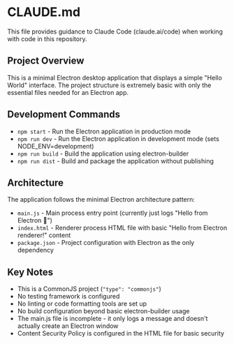# CLAUDE.md

This file provides guidance to Claude Code (claude.ai/code) when working with code in this repository.

## Project Overview

This is a minimal Electron desktop application that displays a simple "Hello World" interface. The project structure is extremely basic with only the essential files needed for an Electron app.

## Development Commands

- `npm start` - Run the Electron application in production mode
- `npm run dev` - Run the Electron application in development mode (sets NODE_ENV=development)
- `npm run build` - Build the application using electron-builder
- `npm run dist` - Build and package the application without publishing

## Architecture

The application follows the minimal Electron architecture pattern:
- `main.js` - Main process entry point (currently just logs "Hello from Electron 👋")  
- `index.html` - Renderer process HTML file with basic "Hello from Electron renderer!" content
- `package.json` - Project configuration with Electron as the only dependency

## Key Notes

- This is a CommonJS project (`"type": "commonjs"`)
- No testing framework is configured
- No linting or code formatting tools are set up
- No build configuration beyond basic electron-builder usage
- The main.js file is incomplete - it only logs a message and doesn't actually create an Electron window
- Content Security Policy is configured in the HTML file for basic security